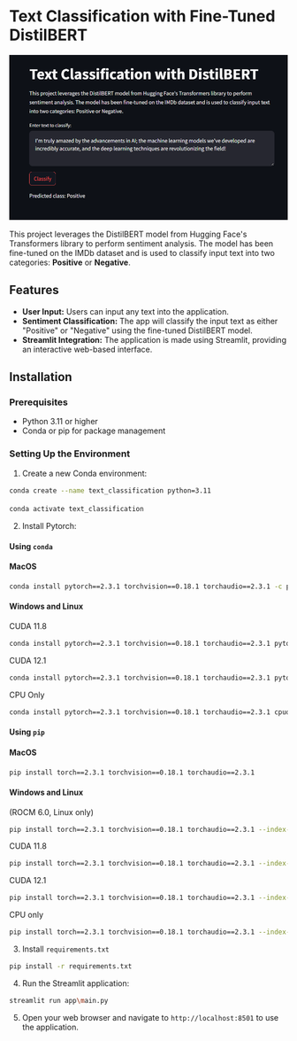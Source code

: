 # Text Classification with Fine-Tuned DistilBERT

![image](images/image001.png)

This project leverages the DistilBERT model from Hugging Face's Transformers library to perform sentiment analysis. The model has been fine-tuned on the IMDb dataset and is used to classify input text into two categories: **Positive** or **Negative**.

## Features

- **User Input:** Users can input any text into the application.
- **Sentiment Classification:** The app will classify the input text as either "Positive" or "Negative" using the fine-tuned DistilBERT model.
- **Streamlit Integration:** The application is made using Streamlit, providing an interactive web-based interface.

## Installation

### Prerequisites

- Python 3.11 or higher
- Conda or pip for package management

### Setting Up the Environment

1. Create a new Conda environment:

```bash
conda create --name text_classification python=3.11

conda activate text_classification
```

2. Install Pytorch:

#### Using `conda`

#### MacOS

```bash
conda install pytorch==2.3.1 torchvision==0.18.1 torchaudio==2.3.1 -c pytorch
```
#### Windows and Linux
   
CUDA 11.8

```bash
conda install pytorch==2.3.1 torchvision==0.18.1 torchaudio==2.3.1 pytorch-cuda=11.8 -c pytorch -c nvidia
```
CUDA 12.1

```bash
conda install pytorch==2.3.1 torchvision==0.18.1 torchaudio==2.3.1 pytorch-cuda=12.1 -c pytorch -c nvidia
```
CPU Only

```bash
conda install pytorch==2.3.1 torchvision==0.18.1 torchaudio==2.3.1 cpuonly -c pytorch
   ```

#### Using `pip`

#### MacOS

   ```bash
  pip install torch==2.3.1 torchvision==0.18.1 torchaudio==2.3.1
   ```
#### Windows and Linux 

(ROCM 6.0, Linux only)

```bash
pip install torch==2.3.1 torchvision==0.18.1 torchaudio==2.3.1 --index-url https://download.pytorch.org/whl/rocm6.0
```
CUDA 11.8

```bash
pip install torch==2.3.1 torchvision==0.18.1 torchaudio==2.3.1 --index-url https://download.pytorch.org/whl/cu118
```
CUDA 12.1

```bash
pip install torch==2.3.1 torchvision==0.18.1 torchaudio==2.3.1 --index-url https://download.pytorch.org/whl/cu121
```
CPU only

```bash
pip install torch==2.3.1 torchvision==0.18.1 torchaudio==2.3.1 --index-url https://download.pytorch.org/whl/cpu
   ```

3. Install `requirements.txt`

```bash
pip install -r requirements.txt
```


4. Run the Streamlit application:

```bash
streamlit run app\main.py
```
5. Open your web browser and navigate to `http://localhost:8501` to use the application.
